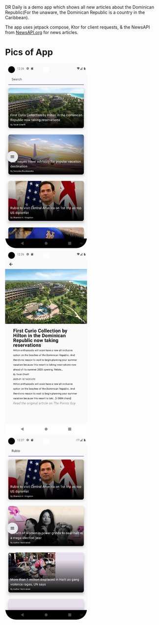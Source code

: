 DR Daily is a demo app which shows all new articles about the Dominican Republic(For the unaware, the Dominican Republic is a country in the Caribbean).

The app uses jetpack compose, Ktor for client requests, & the NewsAPI from [NewsAPI.org]([url](https://newsapi.org/)) for news articles.


# Pics of App
<span>
<img alt="Pic of the Home screen; A list of all articles" src="./ghRepoImages/Screenshot_20250129_002643.png" height="600px" />
<img alt="Pic of screen when an article is clicked on" src="./ghRepoImages/Screenshot_20250129_002659.png" height="600px" />
<img alt="Pic of search functionality" src="./ghRepoImages/Screenshot_20250129_002727.png" height="600px" />
</span>
